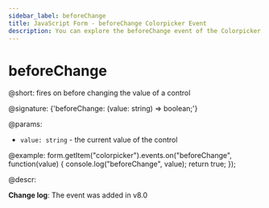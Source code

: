 ```yaml
---
sidebar_label: beforeChange
title: JavaScript Form - beforeChange Colorpicker Event 
description: You can explore the beforeChange event of the Colorpicker control of Form in the documentation of the DHTMLX JavaScript UI library. Browse developer guides and API reference, try out code examples and live demos, and download a free 30-day evaluation version of DHTMLX Suite 7.
---
```


# beforeChange

@short: fires on before changing the value of a control

@signature: {'beforeChange: (value: string) => boolean;'}

@params:
- `value: string` - the current value of the control

@example:
form.getItem("colorpicker").events.on("beforeChange", function(value) {
    console.log("beforeChange", value);
    return true;
});

@descr:

**Change log**: The event was added in v8.0
